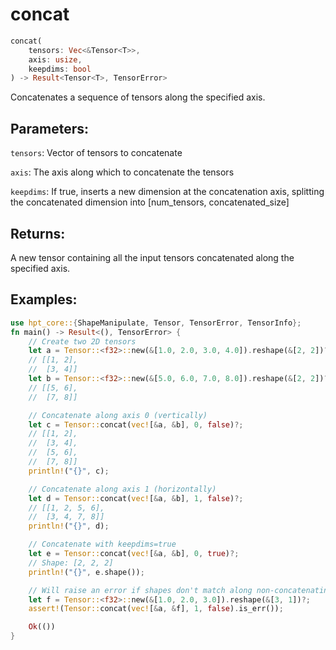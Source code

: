 # concat
```rust
concat(
    tensors: Vec<&Tensor<T>>,
    axis: usize,
    keepdims: bool
) -> Result<Tensor<T>, TensorError>
```
Concatenates a sequence of tensors along the specified axis.

## Parameters:
`tensors`: Vector of tensors to concatenate

`axis`: The axis along which to concatenate the tensors

`keepdims`: If true, inserts a new dimension at the concatenation axis, splitting the concatenated dimension into [num_tensors, concatenated_size]

## Returns:
A new tensor containing all the input tensors concatenated along the specified axis.

## Examples:
```rust
use hpt_core::{ShapeManipulate, Tensor, TensorError, TensorInfo};
fn main() -> Result<(), TensorError> {
    // Create two 2D tensors
    let a = Tensor::<f32>::new(&[1.0, 2.0, 3.0, 4.0]).reshape(&[2, 2])?;
    // [[1, 2],
    //  [3, 4]]
    let b = Tensor::<f32>::new(&[5.0, 6.0, 7.0, 8.0]).reshape(&[2, 2])?;
    // [[5, 6],
    //  [7, 8]]

    // Concatenate along axis 0 (vertically)
    let c = Tensor::concat(vec![&a, &b], 0, false)?;
    // [[1, 2],
    //  [3, 4],
    //  [5, 6],
    //  [7, 8]]
    println!("{}", c);

    // Concatenate along axis 1 (horizontally)
    let d = Tensor::concat(vec![&a, &b], 1, false)?;
    // [[1, 2, 5, 6],
    //  [3, 4, 7, 8]]
    println!("{}", d);

    // Concatenate with keepdims=true
    let e = Tensor::concat(vec![&a, &b], 0, true)?;
    // Shape: [2, 2, 2]
    println!("{}", e.shape());

    // Will raise an error if shapes don't match along non-concatenating axes
    let f = Tensor::<f32>::new(&[1.0, 2.0, 3.0]).reshape(&[3, 1])?;
    assert!(Tensor::concat(vec![&a, &f], 1, false).is_err());

    Ok(())
}
```